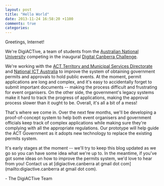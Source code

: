 ```yaml
---
layout: post
title: "Hello World"
date: 2013-11-24 16:58:20 +1100
comments: true
categories: 
---
```

Greetings, Internet!

We're DigiACTive, a team of students from the [Australian National University](http://anu.edu.au) competing in the inaugural [Digital Canberra Challenge](http://digitalcanberrachallenge.com.au).

We're working with the [ACT Territory and Municipal Services Directorate](http://tams.act.gov.au) and [National ICT Australia](http://nicta.com.au) to improve the system of obtaining government permits and approvals to hold public events. At the moment, permit applications are long and complex, and it's easy to accidentally forget to submit important documents -- making the process difficult and frustrating for event organisers. On the other side, the government's legacy systems make it hard to track the progress of applications, making the approval process slower than it ought to be. Overall, it's all a bit of a mess!

That's where we come in. Over the next few months, we'll be developing a proof-of-concept system to help both event organisers and government officials keep track of complex applications while making sure they're complying with all the appropriate regulations. Our prototype will help guide the ACT Government as it adopts new technology to replace the existing permits system.

It's early stages at the moment -- we'll try to keep this blog updated as we go so you can have some idea what we're up to. In the meantime, if you've got some ideas on how to improve the permits system, we'd love to hear from you! Contact us at [digiactive.canberra at gmail dot com](mailto:digiactive.canberra at gmail dot com).

\- The DigiACTive Team